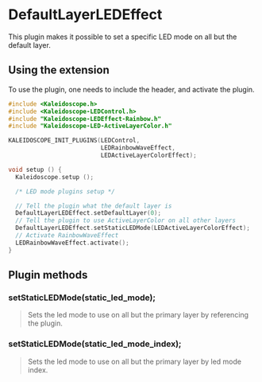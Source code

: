 # DefaultLayerLEDEffect

This plugin makes it possible to set a specific LED mode on all but the default
layer.

## Using the extension

To use the plugin, one needs to include the header, and activate the plugin.

```c++
#include <Kaleidoscope.h>
#include <Kaleidoscope-LEDControl.h>
#include "Kaleidoscope-LEDEffect-Rainbow.h"
#include "Kaleidoscope-LED-ActiveLayerColor.h"

KALEIDOSCOPE_INIT_PLUGINS(LEDControl,
                          LEDRainbowWaveEffect,
                          LEDActiveLayerColorEffect);

void setup () {
  Kaleidoscope.setup ();

  /* LED mode plugins setup */

  // Tell the plugin what the default layer is
  DefaultLayerLEDEffect.setDefaultLayer(0);
  // Tell the plugin to use ActiveLayerColor on all other layers
  DefaultLayerLEDEffect.setStaticLEDMode(LEDActiveLayerColorEffect);
  // Activate RainbowWaveEffect
  LEDRainbowWaveEffect.activate();
}
```

## Plugin methods

### setStaticLEDMode(static_led_mode);

> Sets the led mode to use on all but the primary layer by referencing the
> plugin.

### setStaticLEDMode(static_led_mode_index);

> Sets the led mode to use on all but the primary layer by led mode index.
